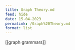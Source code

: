 ```yaml
---
title: Graph Theory.md
feed: hide
date: 15-04-2023
permalink: /Graph%20Theory.md
format: list
---
```



[[graph grammars]]